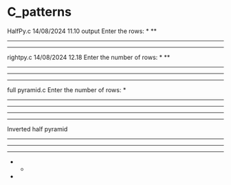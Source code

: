 # C_patterns

HalfPy.c 14/08/2024 11.10
output
Enter the rows:
*
**
***
****


rightpy.c 14/08/2024 12.18
Enter the number of rows:
    *
   **
  ***
 ****
*****

full pyramid.c
Enter the number of rows:
    *
   ***
  *****
 *******
*********

Inverted half pyramid 

* * * * * 
* * * * 
* * * 
* * 
* 

